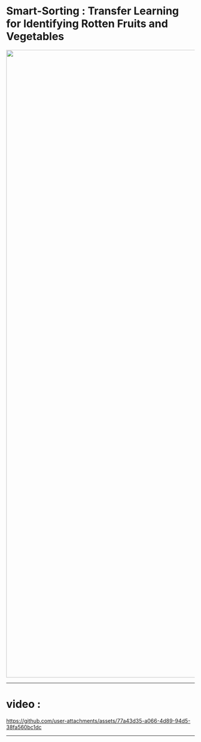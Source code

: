 <h1> Smart-Sorting : Transfer Learning for Identifying Rotten Fruits and Vegetables</h1>
 <div style="text-align:center;">
 <img width="4264" height="1677" alt="image" src="https://github.com/user-attachments/assets/d549433a-e28d-4748-b7f5-4e93b2738d88" />
 </div>

---

<h1>video :</h1>

https://github.com/user-attachments/assets/77a43d35-a066-4d89-94d5-38fa560bc1dc

---


